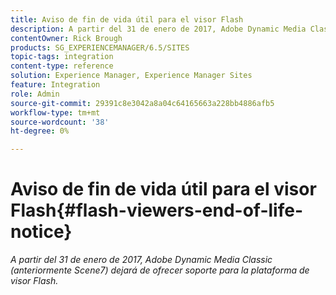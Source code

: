 ```yaml
---
title: Aviso de fin de vida útil para el visor Flash
description: A partir del 31 de enero de 2017, Adobe Dynamic Media Classic dejará de ofrecer asistencia oficial para la plataforma de visor Flash.
contentOwner: Rick Brough
products: SG_EXPERIENCEMANAGER/6.5/SITES
topic-tags: integration
content-type: reference
solution: Experience Manager, Experience Manager Sites
feature: Integration
role: Admin
source-git-commit: 29391c8e3042a8a04c64165663a228bb4886afb5
workflow-type: tm+mt
source-wordcount: '38'
ht-degree: 0%

---
```


# Aviso de fin de vida útil para el visor Flash{#flash-viewers-end-of-life-notice}

*A partir del 31 de enero de 2017, Adobe Dynamic Media Classic (anteriormente Scene7) dejará de ofrecer soporte para la plataforma de visor Flash.*

<!-- *For more information about this important change, see the following FAQ website:*

[https://docs.adobe.com/content/docs/en/aem/6-1/administer/integration/marketing-cloud/scene7/flash-eol.html](https://docs.adobe.com/content/docs/en/aem/6-1/administer/integration/marketing-cloud/scene7/flash-eol.html). -->
